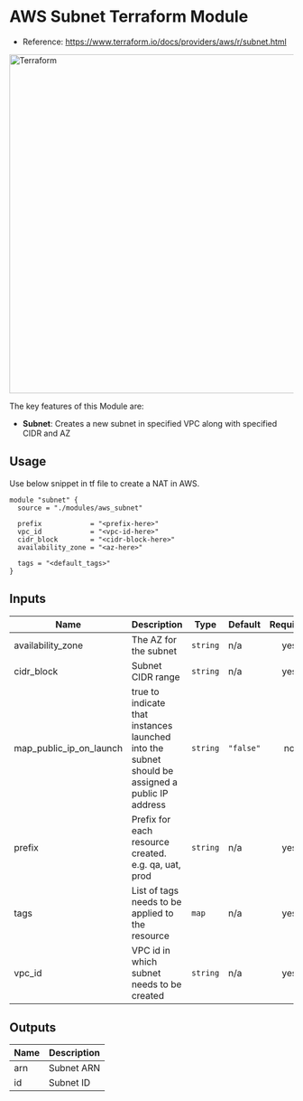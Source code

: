AWS Subnet Terraform Module
=========

- Reference: https://www.terraform.io/docs/providers/aws/r/subnet.html

<img alt="Terraform" src="https://cdn.rawgit.com/hashicorp/terraform-website/master/content/source/assets/images/logo-hashicorp.svg" width="600px">

The key features of this Module are:
 
- **Subnet**: Creates a new subnet in specified VPC along with specified CIDR and AZ

Usage
-------------------------------

Use below snippet in tf file to create a NAT in AWS.

```
module "subnet" {
  source = "./modules/aws_subnet"

  prefix            = "<prefix-here>"
  vpc_id            = "<vpc-id-here>"
  cidr_block        = "<cidr-block-here>"
  availability_zone = "<az-here>"

  tags = "<default_tags>"
}
```


## Inputs

| Name | Description | Type | Default | Required |
|------|-------------|------|---------|:-----:|
| availability\_zone | The AZ for the subnet | `string` | n/a | yes |
| cidr\_block | Subnet CIDR range | `string` | n/a | yes |
| map\_public\_ip\_on\_launch | true to indicate that instances launched into the subnet should be assigned a public IP address | `string` | `"false"` | no |
| prefix | Prefix for each resource created. e.g. qa, uat, prod | `string` | n/a | yes |
| tags | List of tags needs to be applied to the resource | `map` | n/a | yes |
| vpc\_id | VPC id in which subnet needs to be created | `string` | n/a | yes |

## Outputs

| Name | Description |
|------|-------------|
| arn | Subnet ARN |
| id | Subnet ID |